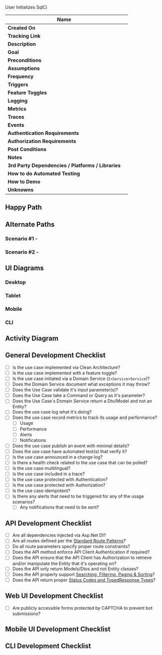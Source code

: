 User Initializes SqlCi

| Name                                               |      |
| -------------------------------------------------- | ---- |
| **Created On**                                     |      |
| **Tracking Link**                                  |      |
| **Description**                                    |      |
| **Goal**                                           |      |
| **Preconditions**                                  |      |
| **Assumptions**                                    |      |
| **Frequency**                                      |      |
| **Triggers**                                       |      |
| **Feature Toggles**                                |      |
| **Logging**                                        |      |
| **Metrics**                                        |      |
| **Traces**                                         |      |
| **Events**                                         |      |
| **Authentication Requirements**                    |      |
| **Authorization Requirements**                     |      |
| **Post Conditions**                                |      |
| **Notes**                                          |      |
| **3rd Party Dependencies / Platforms / Libraries** |      |
| **How to do Automated Testing**                    |      |
| **How to Demo**                                    |      |
| **Unknowns**                                       |      |

## Happy Path



## Alternate Paths

### Scenario #1 - <Some Bad Path>
### Scenario #2 - <Some Other Bad Path>



## UI Diagrams

### Desktop

### Tablet

### Mobile

### CLI



## Activity Diagram



## General Development Checklist

- [ ] Is the use case implemented via Clean Architecture?
- [ ] Is the use case implemented with a feature toggle?
- [ ] Is the use case initiated via a Domain Service (`I<Service>Service`)?
- [ ] Does the Domain Service document what exceptions it may throw?
- [ ] Does the Use Case validate it's input parameter(s)?
- [ ] Does the Use Case take a Command or Query as it's parameter?
- [ ] Does the Use Case's Domain Service return a Dto/Model and not an Entity?
- [ ] Does the use case log what it's doing?
- [ ] Does the use case record metrics to track its usage and performance?
	- [ ] Usage
	- [ ] Performance
	- [ ] Alerts
	- [ ] Notifications
- [ ] Does the use case publish an event with minimal details?
- [ ] Does the use case have automated test(s) that verify it?
- [ ] Is the use case announced in a change log?
- [ ] Is there a health check related to the use case that can be polled?
- [ ] Is the use case multilingual?
- [ ] Is the use case included in a trace?
- [ ] Is the use case protected with Authentication?
- [ ] Is the use case protected with Authorization?
- [ ] Is the use case idempotent?
- [ ] Is there any alerts that need to be triggered for any of the usage scenarios?
	- [ ] Any notifications that need to be sent?

## API Development Checklist
- [ ] Are all dependencies injected via Asp.Net DI?
- [ ] Are all routes defined per the [Standard Route Patterns](onenote:Minimal%20APIs.one#Route%20Templates%20%20Patterns&section-id={CDEE1127-2365-4EF0-A3E8-895D1C9282B6}&page-id={DED95261-2A9C-402A-91D5-E6989BBE5F46}&end&base-path=https://d.docs.live.net/21299d8254c6b649/OneNote/Wes's%20Notebook/03_Resources)?
- [ ] Do all route parameters specify proper route constraints?
- [ ] Does the API method enforce API Client Authentication if required?
- [ ] Does the API ensure that the API Client has Authorization to retrieve and/or manipulate the Entity that it's operating on?
- [ ] Does the API only return Models/Dtos and not Entity classes?
- [ ] Does the API properly support [Searching, Filtering, Paging & Sorting](onenote:Minimal%20APIs.one#Request%20\%20Response%20Modelling&section-id={CDEE1127-2365-4EF0-A3E8-895D1C9282B6}&page-id={54A341C6-8BD8-4ED8-9380-49BC969D86E2}&end&base-path=https://d.docs.live.net/21299d8254c6b649/OneNote/Wes's%20Notebook/03_Resources)?
- [ ] Does the API return proper [Status Codes and TypedResponse Types](onenote:Minimal%20APIs.one#Status%20Codes%20%20Responses&section-id={CDEE1127-2365-4EF0-A3E8-895D1C9282B6}&page-id={DD1ED733-5DCF-4902-B8DA-F3EA56B6462E}&end&base-path=https://d.docs.live.net/21299d8254c6b649/OneNote/Wes's%20Notebook/03_Resources)?

## Web UI Development Checklist
- [ ] Are publicly accessible forms protected by CAPTCHA to prevent bot submissions?

## Mobile UI Development Checklist



## CLI Development Checklist

